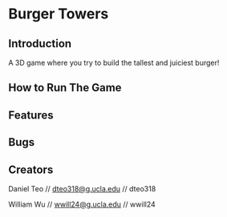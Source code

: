 # Burger Towers

## Introduction

A 3D game where you try to build the tallest and juiciest burger!

## How to Run The Game

## Features

## Bugs

## Creators

Daniel Teo // dteo318@g.ucla.edu // dteo318

William Wu // wwill24@g.ucla.edu // wwill24
